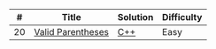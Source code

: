 | # | Title | Solution | Difficulty |
|---| ----- | -------- | ---------- |
|20|[Valid Parentheses](https://leetcode.com/problems/valid-parentheses/)| [C++](./code/Valid_Parenthesis/Valid_Parenthesis.cpp)|Easy|